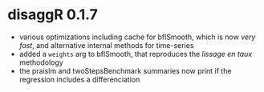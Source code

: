 # disaggR 0.1.7
* various optimizations including cache for bflSmooth, which is now *very fast*, and alternative internal methods for time-series
* added a `weights` arg to bflSmooth, that reproduces the *lissage en taux* methodology
* the praislm and twoStepsBenchmark summaries now print if the regression includes a differenciation